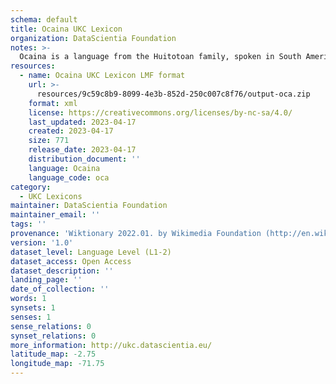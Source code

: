 ```yaml
---
schema: default
title: Ocaina UKC Lexicon
organization: DataScientia Foundation
notes: >-
  Ocaina is a language from the Huitotoan family, spoken in South America. The UKC Lexicon of Ocaina is represented as a lexico-semantic network. It consists of words, word senses, synsets, as well as sense-level and synset-level relationships.
resources:
  - name: Ocaina UKC Lexicon LMF format
    url: >-
      resources/9c59c8b9-8099-4e3b-852d-250c007c8f76/output-oca.zip
    format: xml
    license: https://creativecommons.org/licenses/by-nc-sa/4.0/
    last_updated: 2023-04-17
    created: 2023-04-17
    size: 771
    release_date: 2023-04-17
    distribution_document: ''
    language: Ocaina
    language_code: oca
category:
  - UKC Lexicons
maintainer: DataScientia Foundation
maintainer_email: ''
tags: ''
provenance: 'Wiktionary 2022.01. by Wikimedia Foundation (http://en.wiktionary.org); Princeton WordNet 2.1 by Princeton University (https://wordnet.princeton.edu)'
version: '1.0'
dataset_level: Language Level (L1-2)
dataset_access: Open Access
dataset_description: ''
landing_page: ''
date_of_collection: ''
words: 1
synsets: 1
senses: 1
sense_relations: 0
synset_relations: 0
more_information: http://ukc.datascientia.eu/
latitude_map: -2.75
longitude_map: -71.75
---
```

